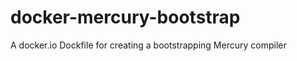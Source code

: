 docker-mercury-bootstrap
========================

A docker.io Dockfile for creating a bootstrapping Mercury compiler
